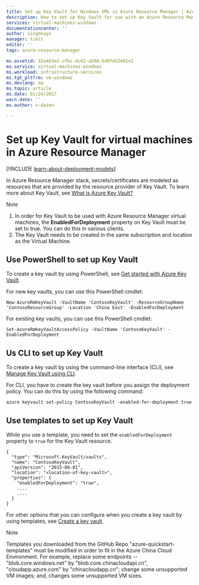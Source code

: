 ```yaml
---
title: Set up Key Vault for Windows VMs in Azure Resource Manager | Azure
description: How to set up Key Vault for use with an Azure Resource Manager virtual machine.
services: virtual-machines-windows
documentationcenter: ''
author: singhkays
manager: timlt
editor: ''
tags: azure-resource-manager

ms.assetid: 33a483e2-cfbc-4c62-a588-5d9fd52491e2
ms.service: virtual-machines-windows
ms.workload: infrastructure-services
ms.tgt_pltfrm: vm-windows
ms.devlang: na
ms.topic: article
ms.date: 01/24/2017
wacn.date: ''
ms.author: v-dazen

---
```

# Set up Key Vault for virtual machines in Azure Resource Manager

[!INCLUDE [learn-about-deployment-models](../../../includes/learn-about-deployment-models-rm-include.md)]

In Azure Resource Manager stack, secrets/certificates are modeled as resources that are provided by the resource provider of Key Vault. To learn more about Key Vault, see [What is Azure Key Vault?](../../key-vault/key-vault-whatis.md)

> [!NOTE]
> 1. In order for Key Vault to be used with Azure Resource Manager virtual machines, the **EnabledForDeployment** property on Key Vault must be set to true. You can do this in various clients.
> 2. The Key Vault needs to be created in the same subscription and location as the Virtual Machine.
>
>

## Use PowerShell to set up Key Vault
To create a key vault by using PowerShell, see [Get started with Azure Key Vault](../../key-vault/key-vault-get-started.md#vault).

For new key vaults, you can use this PowerShell cmdlet:

    New-AzureRmKeyVault -VaultName 'ContosoKeyVault' -ResourceGroupName 'ContosoResourceGroup' -Location 'China East' -EnabledForDeployment

For existing key vaults, you can use this PowerShell cmdlet:

    Set-AzureRmKeyVaultAccessPolicy -VaultName 'ContosoKeyVault' -EnabledForDeployment

## Us CLI to set up Key Vault
To create a key vault by using the command-line interface (CLI), see [Manage Key Vault using CLI](../../key-vault/key-vault-manage-with-cli2.md#create-a-key-vault).

For CLI, you have to create the key vault before you assign the deployment policy. You can do this by using the following command:

    azure keyvault set-policy ContosoKeyVault -enabled-for-deployment true

## Use templates to set up Key Vault
While you use a template, you need to set the `enabledForDeployment` property to `true` for the Key Vault resource.

    {
      "type": "Microsoft.KeyVault/vaults",
      "name": "ContosoKeyVault",
      "apiVersion": "2015-06-01",
      "location": "<location-of-key-vault>",
      "properties": {
        "enabledForDeployment": "true",
        ....
        ....
      }
    }

For other options that you can configure when you create a key vault by using templates, see [Create a key vault](https://github.com/Azure/azure-quickstart-templates/tree/master/101-key-vault-create/).

>[!NOTE]
> Templates you downloaded from the GitHub Repo "azure-quickstart-templates" must be modified in order to fit in the Azure China Cloud Environment. For example, replace some endpoints -- "blob.core.windows.net" by "blob.core.chinacloudapi.cn", "cloudapp.azure.com" by "chinacloudapp.cn"; change some unsupported VM images; and, changes some unsupported VM sizes.
